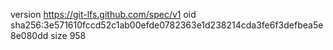 version https://git-lfs.github.com/spec/v1
oid sha256:3e571610fccd52c1ab00efde0782363e1d238214cda3fe6f3defbea5e8e080dd
size 958
